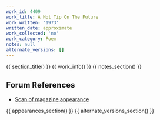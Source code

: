 ```yaml
---
work_id: 4409
work_title: A Hot Tip On The Future
work_written: '1973'
written_date: approximate
work_collected: 'no'
work_category: Poem
notes: null
alternate_versions: []
---
```


{{ section_title() }}
{{ work_info() }}
{{ notes_section() }}
## Forum References
- [Scan of magazine appearance](https://bukowskiforum.com/threads/cave-4-cover-a-hot-tip-on-the-future.6997/)

{{ appearances_section() }}
{{ alternate_versions_section() }}
